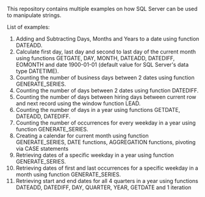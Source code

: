 This repository contains multiple examples on how SQL Server can be used to manipulate strings.

List of examples:
1) Adding and Subtracting Days, Months and Years to a date using function DATEADD.
2) Calculate first day, last day and second to last day of the current month using functions GETGATE, DAY, MONTH, DATEADD, DATEDIFF, EOMONTH and date 1900-01-01 (default value for SQL Server's data type DATETIME).
3) Counting the number of business days between 2 dates using function GENERATE_SERIES.
4) Counting the number of days between 2 dates using function DATEDIFF.
5) Counting the number of days between hiring days between current row and next record using the window function LEAD.
6) Counting the number of days in a year using functions GETDATE, DATEADD, DATEDIFF.
7) Counting the number of occurrences for every weekday in a year using function GENERATE_SERIES.
8) Creating a calendar for current month using function GENERATE_SERIES, DATE functions, AGGREGATION functions, pivoting via CASE statements
9) Retrieving dates of a specific weekday in a year using function GENERATE_SERIES.
10) Retrieving dates of first and last occurrences for a specific weekday in a month using function GENERATE_SERIES.
11) Retrieving start and end dates for all 4 quarters in a year using functions DATEADD, DATEDIFF, DAY, QUARTER, YEAR, GETDATE and 1 iteration
